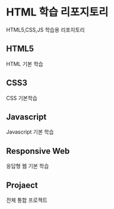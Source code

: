 # HTML 학습 리포지토리

HTML5,CSS,JS 학습용 리포지토리

## HTML5
HTML 기본 학습

## CSS3
CSS 기본학습

## Javascript
Javascript 기본 학습

## Responsive Web
응답형 웹 기본 학습

## Projaect
전체 통합 프로젝트
